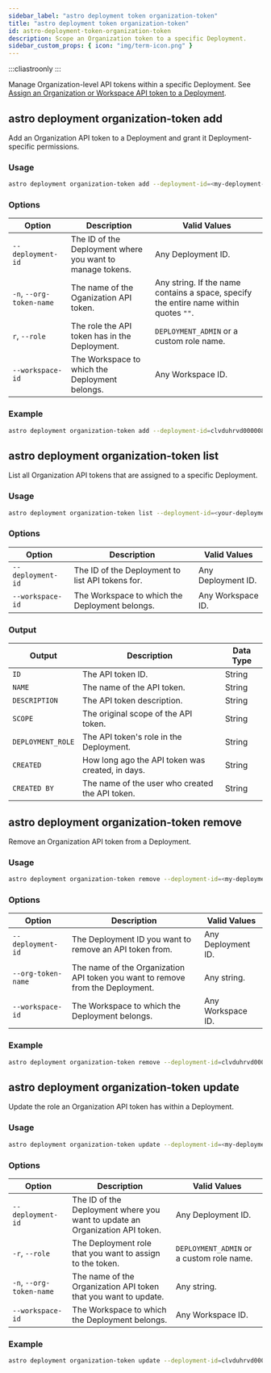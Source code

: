 ```yaml
---
sidebar_label: "astro deployment token organization-token"
title: "astro deployment token organization-token"
id: astro-deployment-token-organization-token
description: Scope an Organization token to a specific Deployment.
sidebar_custom_props: { icon: "img/term-icon.png" }
---
```


:::cliastroonly
:::

Manage Organization-level API tokens within a specific Deployment. See [Assign an Organization or Workspace API token to a Deployment](https://docs.astronomer.io/astro/deployment-api-tokens#assign-an-organization-or-workspace-api-token-to-a-deployment).

## astro deployment organization-token add

Add an Organization API token to a Deployment and grant it Deployment-specific permissions.

### Usage

```sh
astro deployment organization-token add --deployment-id=<my-deployment-id> --role=DEPLOYMENT_ADMIN --workspace-id=<workspace-id>
```

### Options

| Option                   | Description                                        | Valid Values                                                                          |
| ------------------------ | -------------------------------------------------- | ------------------------------------------------------------------------------------- |
| `--deployment-id`        | The ID of the Deployment where you want to manage tokens. | Any Deployment ID.                                                                    |
| `-n`, `--org-token-name` | The name of the Oganization API token.             | Any string. If the name contains a space, specify the entire name within quotes `""`. |
| `r`, `--role`            | The role the API token has in the Deployment.      | `DEPLOYMENT_ADMIN` or a custom role name.                                             |
| `--workspace-id`         | The Workspace to which the Deployment belongs.     | Any Workspace ID.                                                                     |

### Example

```sh
astro deployment organization-token add --deployment-id=clvduhrvd000008l842ohcpvb --role=DEPLOYMENT_ADMIN --org-token-name="My org token"
```

## astro deployment organization-token list

List all Organization API tokens that are assigned to a specific Deployment.

### Usage

```sh
astro deployment organization-token list --deployment-id=<your-deployment-id>
```

### Options

| Option            | Description                                      | Valid Values       |
| ----------------- | ------------------------------------------------ | ------------------ |
| `--deployment-id` | The ID of the Deployment to list API tokens for. | Any Deployment ID. |
| `--workspace-id`  | The Workspace to which the Deployment belongs.   | Any Workspace ID.  |

### Output

| Output            | Description                                      | Data Type |
| ----------------- | ------------------------------------------------ | --------- |
| `ID`              | The API token ID.                                | String    |
| `NAME`            | The name of the API token.                       | String    |
| `DESCRIPTION`     | The API token description.                       | String    |
| `SCOPE`           | The original scope of the API token.             | String    |
| `DEPLOYMENT_ROLE` | The API token's role in the Deployment.          | String    |
| `CREATED`         | How long ago the API token was created, in days. | String    |
| `CREATED BY`      | The name of the user who created the API token.  | String    |

## astro deployment organization-token remove

Remove an Organization API token from a Deployment.

### Usage

```sh
astro deployment organization-token remove --deployment-id=<my-deployment-id> 
```

### Options

| Option             | Description                                                                    | Valid Values       |
| ------------------ | ------------------------------------------------------------------------------ | ------------------ |
| `--deployment-id`  | The Deployment ID you want to remove an API token from.                        | Any Deployment ID. |
| `--org-token-name` | The name of the Organization API token you want to remove from the Deployment. | Any string.        |
| `--workspace-id`   | The Workspace to which the Deployment belongs.                                 | Any Workspace ID.  |

### Example

```sh
astro deployment organization-token remove --deployment-id=clvduhrvd000008l842ohcpvb --org-token-name="My org token"
```

## astro deployment organization-token update

Update the role an Organization API token has within a Deployment.

### Usage

```sh
astro deployment organization-token update --deployment-id=<my-deployment-id> --role=DEPLOYMENT_ADMIN
```

### Options

| Option                   | Description                                                                | Valid Values                              |
| ------------------------ | -------------------------------------------------------------------------- | ----------------------------------------- |
| `--deployment-id`        | The ID of the Deployment where you want to update an Organization API token.       | Any Deployment ID.                        |
| `-r`, `--role`           | The Deployment role that you want to assign to the token.                              | `DEPLOYMENT_ADMIN` or a custom role name. |
| `-n`, `--org-token-name` | The name of the Organization API token that you want to update. | Any string.                               |
| `--workspace-id`         | The Workspace to which the Deployment belongs.                             | Any Workspace ID.                         |

### Example

```sh
astro deployment organization-token update --deployment-id=clvduhrvd000008l842ohcpvb --org-token-name="My org token" --role=DEPLOYMENT_ADMIN
```
